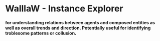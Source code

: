 # WalllaW - Instance Explorer 

#### for understanding relations between agents and composed entities as well as overall trends and direction. Potentially useful for identifying troblesome patterns or collusion.
